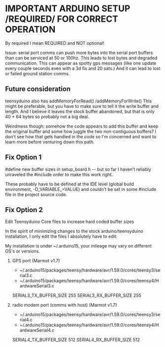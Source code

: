 # IMPORTANT ARDUINO SETUP /REQUIRED/ FOR CORRECT OPERATION

By required I mean REQUIRED and NOT optional!

Issue: serial port comms can push more bytes into the serial port buffers than
can be serviced at 50 or 100hz.  This leads to lost bytes and degraded
communication.  This can appear as spotty gps messages (like one update every
couple seconds even with a 3d fix and 20 sats.)  And it can lead to lost or
failed ground station comms.

## Future consideration

teensyduino also has addMemoryForRead() /addMemoryForWrite()  This might be
preferable, but you have to make sure to tell it the write buffer and length.
And I believe it leaves the stock buffer abandoned, but that is only 40 + 64
bytes so probably not a big deal.

Weirdmess though: somehow the code appears to add this buffer and keep the
original buffer and some how juggle the two non-contiguous buffers?  I don't see
how that gets handled in the code so I'm concerned and want to learn more before
venturing down this path.

## Fix Option 1

\#define new buffer sizes in setup_board.h -- but so far I haven't reliably
unraveled the \#include order to make this work right.

These probably have to be defined at the IDE level (global build environment,
-D_VARIABLE_=VALUE) and couldn't be set in some #include file in the project
source code.

## Fix Option 2

Edit Teensyduino Core files to increase hard coded buffer sizes

In the spirit of minimizing changes to the stock arduino/teensyduino
installation, I only edit the files I absolutely have to edit:

My installation is under ~/.arduino15, your mileage may vary on different OS's
or versions.

1. GPS port (Marmot v1.7)
    * ~/.arduino15/packages/teensy/hardware/avr/1.59.0/cores/teensy3/serial3.c
    * ~/.arduino15/packages/teensy/hardware/avr/1.59.0/cores/teensy4/HardwareSerial3.c

    SERIAL3_TX_BUFFER_SIZE 255
    SERIAL3_RX_BUFFER_SIZE 255

2. radio modem port (comms with host) (Marmot v1.7)
    * ~/.arduino15/packages/teensy/hardware/avr/1.59.0/cores/teensy3/serial4.c
    * ~/.arduino15/packages/teensy/hardware/avr/1.59.0/cores/teensy4/HardwareSerial4.c

    SERIAL4_TX_BUFFER_SIZE 512
    SERIAL4_RX_BUFFER_SIZE 512
